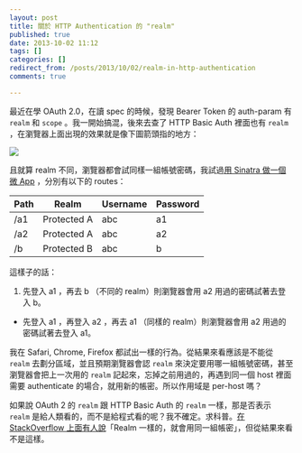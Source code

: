 ```yaml
---
layout: post
title: 關於 HTTP Authentication 的 "realm"
published: true
date: 2013-10-02 11:12
tags: []
categories: []
redirect_from: /posts/2013/10/02/realm-in-http-authentication
comments: true

---
```

最近在學 OAuth 2.0，在讀 spec 的時候，發現 Bearer Token 的 auth-param 有 `realm` 和 `scope` 。我一開始搞混，後來去查了 HTTP Basic Auth 裡面也有 `realm` ，在瀏覽器上面出現的效果就是像下圖箭頭指的地方：

![](http://cl.ly/image/043j211v223m/http-basic-auth-realm.png)

且就算 realm 不同，瀏覽器都會試同樣一組帳號密碼，我試過[用 Sinatra 做一個微 App](https://github.com/chitsaou/http-basic-auth-demo) ，分別有以下的 routes：

| Path | Realm | Username | Password |
|------|-------|----------|----------|
| /a1  | Protected A | abc | a1 |
| /a2  | Protected A | abc | a2 |
| /b   | Protected B | abc | b  |

這樣子的話：

1. 先登入 a1 ，再去 b （不同的 realm）則瀏覽器會用 a2 用過的密碼試著去登入 b。
- 先登入 a1 ，再登入 a2 ，再去 a1 （同樣的 realm）則瀏覽器會用 a2 用過的密碼試著去登入 a1。

我在 Safari, Chrome, Firefox 都試出一樣的行為。從結果來看應該是不能從 `realm` 去劃分區域，並且預期瀏覽器會認 `realm` 來決定要用哪一組帳號密碼，甚至瀏覽器會把上一次用的  `realm` 記起來，忘掉之前用過的，再遇到同一個 host 裡面需要 authenticate 的場合，就用新的帳密。所以作用域是 per-host 嗎？

如果說 OAuth 2 的 `realm` 跟 HTTP Basic Auth 的 `realm` 一樣，那是否表示 `realm` 是給人類看的，而不是給程式看的呢？我不確定。求科普。[在 StackOverflow 上面有人說](http://stackoverflow.com/a/12701105/664245)「Realm 一樣的，就會用同一組帳密」，但從結果來看不是這樣。
